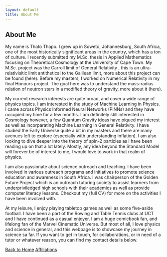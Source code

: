 ```yaml
---
layout: default
title: About Me
---
```


## About Me

My name is Thato Thapo. I grew up in Soweto, Johannesburg, South Africa, one of the most historically significant areas in the country, which has a ton of culture. I recently submitted my M.Sc. thesis in Applied Mathematics focusing on Theoretical Cosmology at the University of Cape Town. My M.Sc. project was the Carroll limit of General Relativity , this is an ultra-relativisitic limit antithetical to the Galilean limit, more about this project can be found (here). Before my masters, I worked on Numerical Relativity in my final Honours project. The goal here was to understand the mass-radius relation of neutron stars in a modified theory of gravity, more about it (here).

My current research interests are quite broad, and cover a wide range of physics topics. I am interested in the study of Machine Learning in Physics. I came across Physics Informed Neural Networks (PINNs) and they have occupied my time for a few months. I am definitely still interested in Cosmology however, a few Quantum Gravity ideas have piqued my interest as well as incorparating Machine Learning in General Relativity. I have studied the Early Universe quite a bit in my masters and there are many avenues left to explore (especially with understanding inflation). I am also looking to dive deeper into the theory of spin-2 particles as I have been reading up on that a lot lately. Mostly, any idea beyond the Standard Model will forever be of interest to me, I would love to work in that realm of physics.

I am also passionate about science outreach and teaching. I have been involved in various outreach programs and initiatives to promote science education and awareness in South Africa. I was chairperson of the Golden Future Project which is an outreach tutoring society to assist learners from underpriviledged high schools with their academics as well as provide computer literacy lessons. Checkout my (full CV) for more on the activities I have been involved with.

At my leisure, I enjoy playing tabletop games as well as some five-aside football. I have been a part of the Rowing and Table Tennis clubs at UCT and I have continued as a casual enjoyer. I am a huge comicbook fan, and lifelong fan of the Marvel Cinematic Universe. But most of all, I love physics and science in general, and this webpage is to showcase my journey in science sa far. If you want to get in touch, for collaborations, or in need of a tutor or whatever reason, you can find my contact details below.

<div class="button-container">
  <a href="{{ '/' | relative_url }}" class="about-me-button">Back to Home</a>
  <a href="{{ '/affiliations' | relative_url }}" class="about-me-button">Affiliations</a>
</div>